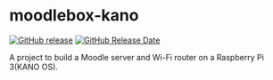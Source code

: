 # moodlebox-kano

[![GitHub release](https://img.shields.io/github/release/GXiangCo/moodlebox-kano.svg)](https://github.com/GXiangCo/moodlebox-kano/releases/latest)
[![GitHub Release Date](https://img.shields.io/github/release-date/GXiangCo/moodlebox-kano.svg)](https://github.com/GXiangCo/moodlebox-kano/releases/latest)


A project to build a Moodle server and Wi-Fi router on a Raspberry Pi 3(KANO OS).
